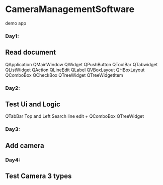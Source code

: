 # CameraManagementSoftware
demo app

<h3> Day1: </h3> 
<h2>Read document</h2>
QApplication
QMainWindow
QWidget
QPushButton
QToolBar
QTabwidget
QListWidget
QAction
QLineEdit
QLabel
QVBoxLayout
QHBoxLayout
QComboBox
QCheckBox
QTreeWidget
QTreeWidgetItem
<br>
<h3> Day2: </h3>
<h2> Test Ui and Logic </h2>
QTabBar Top and Left
Search line edit + QComboBox QTreeWidget
<br>
<h3> Day3: </h3>
<h2> Add camera </h2>
<h3> Day4: </h3>
<h2> Test Camera 3 types </h2>
